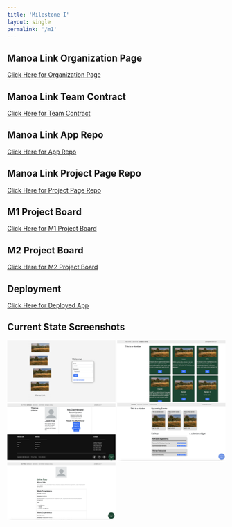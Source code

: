 ```yaml
---
title: 'Milestone I'
layout: single
permalink: '/m1'
---
```


## Manoa Link Organization Page

[Click Here for Organization Page](https://github.com/uhmanoalink)

## Manoa Link Team Contract

[Click Here for Team Contract](https://docs.google.com/document/d/1GsQ6JnasoWsAGGNK4p9bS3Ng7o0uGBjVjpBgnCFym_E/edit)

## Manoa Link App Repo

[Click Here for App Repo](https://github.com/uhmanoalink/manoa-link)

## Manoa Link Project Page Repo

[Click Here for Project Page Repo](https://github.com/uhmanoalink/uhmanoalink.github.io)

## M1 Project Board

[Click Here for M1 Project Board](https://github.com/orgs/uhmanoalink/projects/1/views/1)

## M2 Project Board

[Click Here for M2 Project Board](https://github.com/orgs/uhmanoalink/projects/2/views/1)

## Deployment

[Click Here for Deployed App](http://64.226.116.90/)

## Current State Screenshots

<img width="250px" class="rounded float-start pe-4" src="/assets/images/m1/landing.png" >
<img width="250px" class="rounded float-start pe-4" src="/assets/images/m1/company.png" >
<img width="250px" class="rounded float-start pe-4" src="/assets/images/m1/user-dashboard.png" >
<img width="250px" class="rounded float-start pe-4" src="/assets/images/m1/company-dashboard.png" >
<img width="250px" class="rounded float-start pe-4" src="/assets/images/m1/my-profile.png" >
